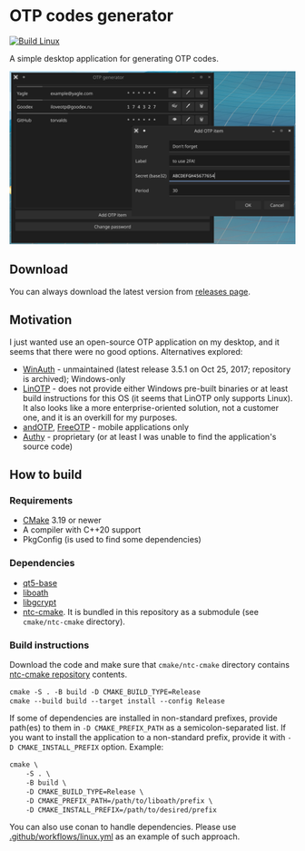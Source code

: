 # OTP codes generator

[![Build Linux](https://github.com/kovdan01/otp-desktop/actions/workflows/linux.yml/badge.svg)](https://github.com/kovdan01/otp-desktop/actions/workflows/linux.yml)

A simple desktop application for generating OTP codes.

![screenshot](screenshot.png)

## Download

You can always download the latest version from [releases page](https://github.com/kovdan01/otp-desktop/releases/latest).

## Motivation

I just wanted use an open-source OTP application on my desktop, and it seems that there were no good options. Alternatives explored:

- [WinAuth](https://github.com/winauth/winauth) - unmaintained (latest release 3.5.1 on Oct 25, 2017; repository is archived); Windows-only
- [LinOTP](https://github.com/linotp/linotp) - does not provide either Windows pre-built binaries or at least build instructions for this OS (it seems that LinOTP only supports Linux). It also looks like a more enterprise-oriented solution, not a customer one, and it is an overkill for my purposes.
- [andOTP](https://github.com/andOTP/andOTP), [FreeOTP](https://github.com/freeotp/freeotp-android) - mobile applications only
- [Authy](https://authy.com) - proprietary (or at least I was unable to find the application's source code)

## How to build

### Requirements

- [CMake](https://cmake.org/) 3.19 or newer
- A compiler with C++20 support
- PkgConfig (is used to find some dependencies)

### Dependencies

- [qt5-base](https://github.com/qt/qtbase)
- [liboath](https://gitlab.com/oath-toolkit/oath-toolkit)
- [libgcrypt](https://github.com/gpg/libgcrypt)
- [ntc-cmake](https://github.com/kovdan01/ntc-cmake). It is bundled in this repository as a submodule (see `cmake/ntc-cmake` directory).

### Build instructions

Download the code and make sure that `cmake/ntc-cmake` directory contains [ntc-cmake repository](https://github.com/kovdan01/ntc-cmake) contents.

```
cmake -S . -B build -D CMAKE_BUILD_TYPE=Release
cmake --build build --target install --config Release
```

If some of dependencies are installed in non-standard prefixes, provide path(es) to them in `-D CMAKE_PREFIX_PATH` as a semicolon-separated list. If you want to install the application to a non-standard prefix, provide it with `-D CMAKE_INSTALL_PREFIX` option. Example:

```
cmake \
    -S . \
    -B build \
    -D CMAKE_BUILD_TYPE=Release \
    -D CMAKE_PREFIX_PATH=/path/to/liboath/prefix \
    -D CMAKE_INSTALL_PREFIX=/path/to/desired/prefix
```

You can also use conan to handle dependencies. Please use [.github/workflows/linux.yml](.github/workflows/linux.yml) as an example of such approach.
